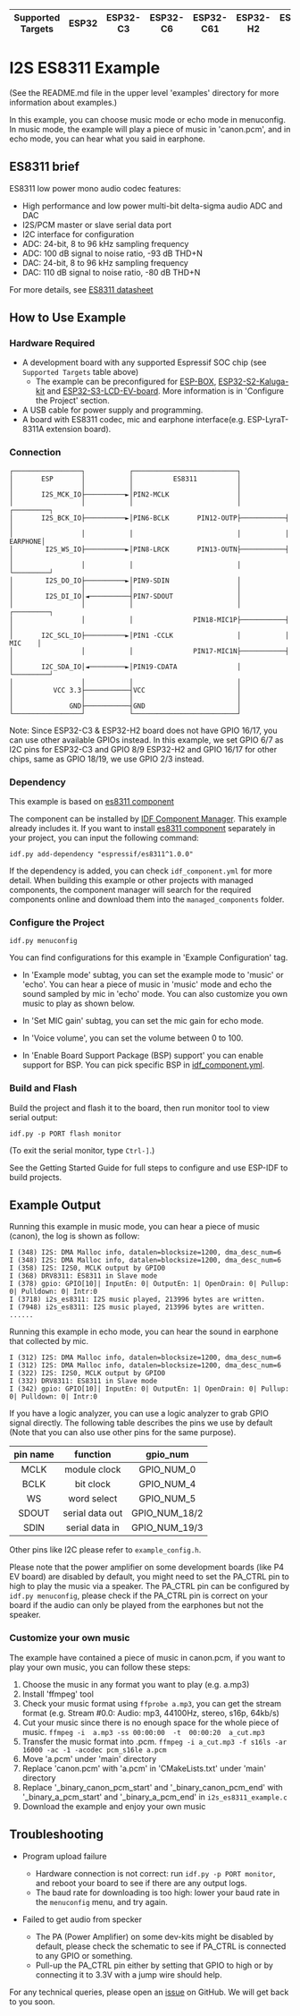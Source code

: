 | Supported Targets | ESP32 | ESP32-C3 | ESP32-C6 | ESP32-C61 | ESP32-H2 | ESP32-P4 | ESP32-S2 | ESP32-S3 |
| ----------------- | ----- | -------- | -------- | --------- | -------- | -------- | -------- | -------- |

# I2S ES8311 Example

(See the README.md file in the upper level 'examples' directory for more information about examples.)

In this example, you can choose music mode or echo mode in menuconfig. In music mode, the example will play a piece of music in 'canon.pcm', and in echo mode, you can hear what you said in earphone.

## ES8311 brief

ES8311 low power mono audio codec features:

- High performance and low power multi-bit delta-sigma audio ADC and DAC
- I2S/PCM master or slave serial data port
- I2C interface for configuration
- ADC: 24-bit, 8 to 96 kHz sampling frequency
- ADC: 100 dB signal to noise ratio, -93 dB THD+N
- DAC: 24-bit, 8 to 96 kHz sampling frequency
- DAC: 110 dB signal to noise ratio, -80 dB THD+N

For more details, see [ES8311 datasheet](http://www.everest-semi.com/pdf/ES8311%20PB.pdf)

## How to Use Example

### Hardware Required

* A development board with any supported Espressif SOC chip (see `Supported Targets` table above)
    * The example can be preconfigured for [ESP-BOX](https://components.espressif.com/components/espressif/esp-box), [ESP32-S2-Kaluga-kit](https://components.espressif.com/components/espressif/esp32_s2_kaluga_kit) and [ESP32-S3-LCD-EV-board](https://components.espressif.com/components/espressif/esp32_s3_lcd_ev_board). More information is in 'Configure the Project' section.
* A USB cable for power supply and programming.
* A board with ES8311 codec, mic and earphone interface(e.g. ESP-LyraT-8311A extension board).

### Connection
```
┌─────────────────┐           ┌──────────────────────────┐
│       ESP       │           │          ES8311          │
│                 │           │                          │
│       I2S_MCK_IO├──────────►│PIN2-MCLK                 │
│                 │           │                          │           ┌─────────┐
│       I2S_BCK_IO├──────────►│PIN6-BCLK       PIN12-OUTP├───────────┤         │
│                 │           │                          │           │ EARPHONE│
│        I2S_WS_IO├──────────►│PIN8-LRCK       PIN13-OUTN├───────────┤         │
│                 │           │                          │           └─────────┘
│        I2S_DO_IO├──────────►│PIN9-SDIN                 │
│                 │           │                          │
│        I2S_DI_IO│◄──────────┤PIN7-SDOUT                │
│                 │           │                          │           ┌─────────┐
│                 │           │               PIN18-MIC1P├───────────┤         │
│       I2C_SCL_IO├──────────►│PIN1 -CCLK                │           │  MIC    │
│                 │           │               PIN17-MIC1N├───────────┤         │
│       I2C_SDA_IO│◄─────────►│PIN19-CDATA               │           └─────────┘
│                 │           │                          │
│          VCC 3.3├───────────┤VCC                       │
│                 │           │                          │
│              GND├───────────┤GND                       │
└─────────────────┘           └──────────────────────────┘
```
Note: Since ESP32-C3 & ESP32-H2 board does not have GPIO 16/17, you can use other available GPIOs instead. In this example, we set GPIO 6/7 as I2C pins for ESP32-C3 and GPIO 8/9 ESP32-H2 and GPIO 16/17 for other chips, same as GPIO 18/19, we use GPIO 2/3 instead.

### Dependency

This example is based on [es8311 component](https://components.espressif.com/component/espressif/es8311)

The component can be installed by [IDF Component Manager](https://docs.espressif.com/projects/esp-idf/en/latest/esp32/api-guides/tools/idf-component-manager.html). This example already includes it. If you want to install [es8311 component](https://components.espressif.com/components/espressif/es8311) separately in your project, you can input the following command:
```
idf.py add-dependency "espressif/es8311^1.0.0"
```

If the dependency is added, you can check `idf_component.yml` for more detail. When building this example or other projects with managed components, the component manager will search for the required components online and download them into the `managed_components` folder.

### Configure the Project

```
idf.py menuconfig
```
You can find configurations for this example in 'Example Configuration' tag.

* In 'Example mode' subtag, you can set the example mode to 'music' or 'echo'. You can hear a piece of music in 'music' mode and echo the sound sampled by mic in 'echo' mode. You can also customize you own music to play as shown below.

* In 'Set MIC gain' subtag, you can set the mic gain for echo mode.

* In 'Voice volume', you can set the volume between 0 to 100.

* In 'Enable Board Support Package (BSP) support' you can enable support for BSP. You can pick specific BSP in [idf_component.yml](main/idf_component.yml).

### Build and Flash

Build the project and flash it to the board, then run monitor tool to view serial output:

```
idf.py -p PORT flash monitor
```

(To exit the serial monitor, type ``Ctrl-]``.)

See the Getting Started Guide for full steps to configure and use ESP-IDF to build projects.

## Example Output

Running this example in music mode, you can hear a piece of music (canon), the log is shown as follow:

```
I (348) I2S: DMA Malloc info, datalen=blocksize=1200, dma_desc_num=6
I (348) I2S: DMA Malloc info, datalen=blocksize=1200, dma_desc_num=6
I (358) I2S: I2S0, MCLK output by GPIO0
I (368) DRV8311: ES8311 in Slave mode
I (378) gpio: GPIO[10]| InputEn: 0| OutputEn: 1| OpenDrain: 0| Pullup: 0| Pulldown: 0| Intr:0
I (3718) i2s_es8311: I2S music played, 213996 bytes are written.
I (7948) i2s_es8311: I2S music played, 213996 bytes are written.
......
```

Running this example in echo mode, you can hear the sound in earphone that collected by mic.
```
I (312) I2S: DMA Malloc info, datalen=blocksize=1200, dma_desc_num=6
I (312) I2S: DMA Malloc info, datalen=blocksize=1200, dma_desc_num=6
I (322) I2S: I2S0, MCLK output by GPIO0
I (332) DRV8311: ES8311 in Slave mode
I (342) gpio: GPIO[10]| InputEn: 0| OutputEn: 1| OpenDrain: 0| Pullup: 0| Pulldown: 0| Intr:0
```

If you have a logic analyzer, you can use a logic analyzer to grab GPIO signal directly. The following table describes the pins we use by default (Note that you can also use other pins for the same purpose).

| pin name| function | gpio_num |
|:---:|:---:|:---:|
| MCLK  |module clock   | GPIO_NUM_0|
| BCLK  |bit clock      | GPIO_NUM_4 |
| WS    |word select    | GPIO_NUM_5 |
| SDOUT |serial data out| GPIO_NUM_18/2 |
| SDIN  |serial data in | GPIO_NUM_19/3 |

Other pins like I2C please refer to `example_config.h`.

Please note that the power amplifier on some development boards (like P4 EV board) are disabled by default, you might need to set the PA_CTRL pin to high to play the music via a speaker.
The PA_CTRL pin can be configured by `idf.py menuconfig`, please check if the PA_CTRL pin is correct on your board if the audio can only be played from the earphones but not the speaker.

### Customize your own music

The example have contained a piece of music in canon.pcm, if you want to play your own music, you can follow these steps:

1. Choose the music in any format you want to play (e.g. a.mp3)
2. Install 'ffmpeg' tool
3. Check your music format using ```ffprobe a.mp3```, you can get the stream format (e.g. Stream #0.0: Audio: mp3, 44100Hz, stereo, s16p, 64kb/s)
4. Cut your music since there is no enough space for the whole piece of music. ```ffmpeg -i  a.mp3 -ss 00:00:00  -t  00:00:20  a_cut.mp3```
5. Transfer the music format into .pcm. ```ffmpeg -i a_cut.mp3 -f s16ls -ar 16000 -ac -1 -acodec pcm_s16le a.pcm```
6. Move 'a.pcm' under 'main' directory
7. Replace 'canon.pcm' with 'a.pcm' in 'CMakeLists.txt' under 'main' directory
8. Replace '_binary_canon_pcm_start' and '_binary_canon_pcm_end' with '_binary_a_pcm_start' and '_binary_a_pcm_end' in `i2s_es8311_example.c`
9. Download the example and enjoy your own music

## Troubleshooting

* Program upload failure

    * Hardware connection is not correct: run `idf.py -p PORT monitor`, and reboot your board to see if there are any output logs.
    * The baud rate for downloading is too high: lower your baud rate in the `menuconfig` menu, and try again.

* Failed to get audio from specker

    * The PA (Power Amplifier) on some dev-kits might be disabled by default, please check the schematic to see if PA_CTRL is connected to any GPIO or something.
    * Pull-up the PA_CTRL pin either by setting that GPIO to high or by connecting it to 3.3V with a jump wire should help.

For any technical queries, please open an [issue](https://github.com/espressif/esp-idf/issues) on GitHub. We will get back to you soon.
